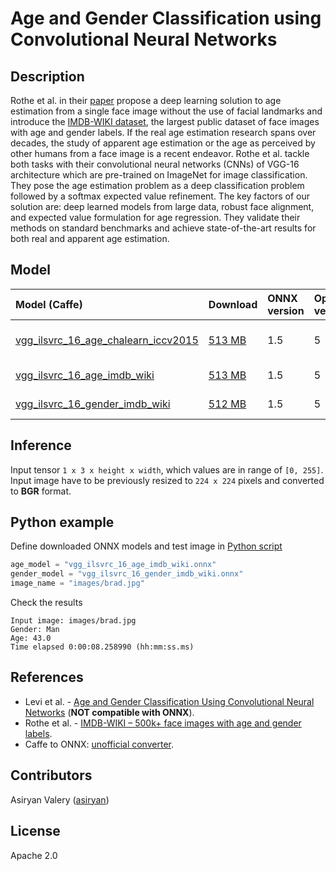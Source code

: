 # Age and Gender Classification using Convolutional Neural Networks

## Description
Rothe et al. in their [paper](https://data.vision.ee.ethz.ch/cvl/publications/papers/proceedings/eth_biwi_01229.pdf) propose a deep learning solution to age estimation from a single face image without the use of facial landmarks and introduce the [IMDB-WIKI dataset](https://data.vision.ee.ethz.ch/cvl/rrothe/imdb-wiki/), the largest public dataset of face images with age and gender labels. If the real age estimation research spans over decades, the study of apparent age estimation or the age as perceived by other humans from a face image is a recent endeavor. Rothe et al. tackle both tasks with their convolutional neural networks (CNNs) of VGG-16 architecture which are pre-trained on ImageNet for image classification. They pose the age estimation problem as a deep classification problem followed by a softmax expected value refinement. The key factors of our solution are: deep learned models from large data, robust face alignment, and expected value formulation for age regression. They validate their methods on standard benchmarks and achieve state-of-the-art results for both real and apparent age estimation.

## Model
| Model (Caffe) | Download | ONNX version | Opset version | Dataset |
|:-------------|:--------------|:--------------|:--------------|:--------------|
| [vgg_ilsvrc_16_age_chalearn_iccv2015](https://drive.google.com/drive/folders/1wE4_sj-UBumkjDK9mtfaO9eUan_z44cY?usp=sharing) | [513 MB](https://drive.google.com/file/d/1V75U1kUJ0udBLs6bg3lGqBk3ym8q9guV/view?usp=sharing) | 1.5 | 5 | ChaLearn LAP 2015 |
| [vgg_ilsvrc_16_age_imdb_wiki](https://drive.google.com/drive/folders/14wckle-MbnN10xzdzgF464bMnlM-dd5-?usp=sharing) | [513 MB](https://drive.google.com/file/d/1ECle8EvsXiIid_vMa1_vwMJk6abhzrPF/view?usp=sharing)| 1.5 | 5 | IMDB-WIKI |
| [vgg_ilsvrc_16_gender_imdb_wiki](https://drive.google.com/drive/folders/16Z1r7GEXCsJG_384VsjlNxOFXbxcXrqM?usp=sharing) | [512 MB](https://drive.google.com/file/d/1epLM5ghucLcnGZg-NCIf1r16lotN004I/view?usp=sharing)| 1.5 | 5 | IMDB-WIKI |

## Inference
Input tensor ```1 x 3 x height x width```, which values are in range of ```[0, 255]```. Input image have to be previously resized to ```224 x 224``` pixels and converted to **BGR** format.

## Python example
Define downloaded ONNX models and test image in [Python script](age_gender.py)  
```python
age_model = "vgg_ilsvrc_16_age_imdb_wiki.onnx"
gender_model = "vgg_ilsvrc_16_gender_imdb_wiki.onnx"
image_name = "images/brad.jpg"
```
Check the results  
```
Input image: images/brad.jpg
Gender: Man
Age: 43.0
Time elapsed 0:00:08.258990 (hh:mm:ss.ms)
```

## References
* Levi et al. - [Age and Gender Classification Using Convolutional Neural Networks](https://talhassner.github.io/home/publication/2015_CVPR) (**NOT compatible with ONNX**).
* Rothe et al. - [IMDB-WIKI – 500k+ face images with age and gender labels](https://data.vision.ee.ethz.ch/cvl/rrothe/imdb-wiki/).
* Caffe to ONNX: [unofficial converter](https://github.com/asiryan/caffe-onnx).

## Contributors
Asiryan Valery ([asiryan](https://github.com/asiryan))

## License
Apache 2.0

